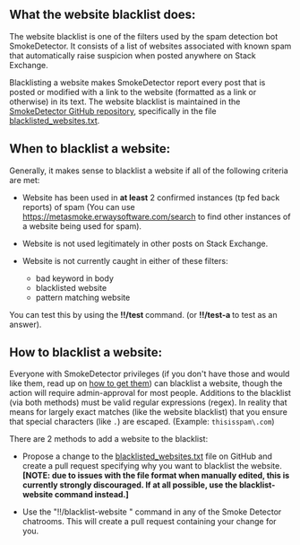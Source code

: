 ## What the website blacklist does:

The website blacklist is one of the filters used by the spam detection bot SmokeDetector. It consists of a list of websites associated with known spam that automatically raise suspicion when posted anywhere on Stack Exchange.

Blacklisting a website makes SmokeDetector report every post that is posted or modified with a link to the website (formatted as a link or otherwise) in its text. The website blacklist is maintained in the [SmokeDetector GitHub repository](https://github.com/Charcoal-SE/SmokeDetector), specifically in the file [blacklisted_websites.txt](https://github.com/Charcoal-SE/SmokeDetector/blob/master/blacklisted_websites.txt).

## When to blacklist a website:

Generally, it makes sense to blacklist a website if all of the following criteria are met:

- Website has been used in **at least** 2 confirmed instances (tp fed back reports) of spam (You can use https://metasmoke.erwaysoftware.com/search to find other instances of a website being used for spam).

- Website is not used legitimately in other posts on Stack Exchange.

- Website is not currently caught in either of these filters:
	- bad keyword in body
	- blacklisted website
	- pattern matching website

You can test this by using the **!!/test <string to test>** command. (or **!!/test-a <string to test>** to test as an answer).

## How to blacklist a website:

Everyone with SmokeDetector privileges (if you don't have those and would like them, read up on [how to get them](https://github.com/Charcoal-SE/SmokeDetector/wiki/Privileges)) can blacklist a website, though the action will require admin-approval for most people. Additions to the blacklist (via both methods) must be valid regular expressions (regex). In reality that means for largely exact matches (like the website blacklist) that you ensure that special characters (like `.`) are escaped. (Example: `thisisspam\.com`)

There are 2 methods to add a website to the blacklist:

- Propose a change to the [blacklisted_websites.txt](https://github.com/Charcoal-SE/SmokeDetector/blob/master/blacklisted_websites.txt) file on GitHub and create a pull request specifying why you want to blacklist the website. **[NOTE: due to issues with the file format when manually edited, this is currently strongly discouraged. If at all possible, use the blacklist-website command instead.]**

- Use the "!!/blacklist-website <regex string>" command in any of the Smoke Detector chatrooms. This will create a pull request containing your change for you.